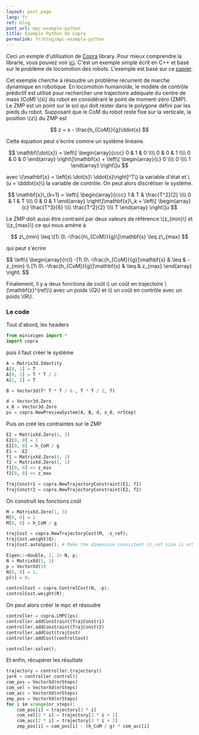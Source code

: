 ```yaml
---
layout: post_page
lang: fr
ref: blog
post_url: mpc-example-python
title: Exemple Python de Copra
permalink: fr/blog/mpc-example-python
---
```


Ceci un exmple d'utilisation de [Copra](https://github.com/vsamy/Copra) library.
Pour mieux comprendre la librarie, vous pouvez voir [ici]({{site.url}}/en/git-repository/mpc).
C'est un exemple simple écrit en C++ et basé sur le problème de locomotion des robots.
L'exemple est basé sur ce [papier](https://hal.inria.fr/inria-00390462/document).
<!--more-->

Cet exemple cherche à résoudre un problème récurrent de marche dynamique en robotique.
En locomotion humanoïde, le modèle de contrôle prédictif est utilisé pour rechercher une trajectoire adéquate du centre de mass (CoM) \\(s\\) du robot en considérant le point de moment-zéro (ZMP). 
Le ZMP est un point sur le sol qui doit rester dans le polygone défini par les pieds du robot.
Supposant que le CoM du robot reste fixe sur la verticale, la position \\(z\\) du ZMP est

$$
    z = s - \frac{h_{CoM}}{g}\ddot{s}
$$

Cette équation peut s'écrire comme un système linéaire.

$$
    \mathbf{\dot{x}} = 
    \left\[
        \begin{array}{ccc}
            0 & 1 & 0 \\\\
            0 & 0 & 1 \\\\
            0 & 0 & 0
        \end{array}
    \right\]\mathbf{x} +
    \left\[
        \begin{array}{c}
            0 \\\\
            0 \\\\
            1
        \end{array}
    \right\]u
$$

avec \\(\mathbf{x} = \left\[s\ \dot{s}\ \ddot{s}\right\]^T\\) la variable d'état
et \\(u = \dddot{x}\\) la variable de contrôle.
On peut alors discrétiser le système.

$$
    \mathbf{x}\_{k+1} = 
    \left\[
        \begin{array}{ccc}
            1 & T & \frac{T^2}{2} \\\\
            0 & 1 & T \\\\
            0 & 0 & 1
        \end{array}
    \right\]\mathbf{x}\_k +
    \left\[
        \begin{array}{c}
            \frac{T^3}{6} \\\\
            \frac{T^2}{2} \\\\
            T
        \end{array}
    \right\]u
$$

Le ZMP doit aussi être contraint par deux valeurs de référence \\(z\_{min}\\) et \\(z\_{max}\\)
ce qui nous amène à

$$
    z\_{min} \leq \[1\ 0\ -\frac{h\_{CoM}}{g}\]\mathbf{s} \leq z\_{max}
$$

qui peut s'écrire

$$
    \left\\{
        \begin{array}{rcl}
            -\[1\ 0\ -\frac{h\_{CoM}}{g}\]\mathbf{s} & \leq & -z\_{min} \\\\
            \[1\ 0\ -\frac{h\_{CoM}}{g}\]\mathbf{s}  & \leq & z\_{max}
        \end{array}
    \right.
$$

Finalement, il y a deux fonctions de coût i) un coût en trajectoire \\(\mathbf{z}^{ref}\\) avec un poids \\(Q\\) et ii) un coût en contrôle avec un poids \\(R\\).

### Le code
Tout d'abord, les headers

```python
from minieigen import *
import copra
```

puis il faut créer le système

```python
A = Matrix3d.Identity
A[0, 1] = T
A[0, 2] = T * T / 2.
A[1, 2] = T

B = Vector3d(T* T * T / 6., T * T / 2, T)

d = Vector3d.Zero
x_0 = Vector3d.Zero
ps = copra.NewPreviewSystem(A, B, d, x_0, nrStep)
```

Puis on créé les contraintes sur le ZMP

```python
E2 = MatrixXd.Zero(1, 3)
E2[0, 0] = 1
E2[0, 0] = h_CoM / g
E1 = -E2
f1 = MatrixXd.Zero(1, 1)
f2 = MatrixXd.Zero(1, 1)
f1[0, 0] << z_min 
f2[0, 0] << z_max

TrajConstr1 = copra.NewTrajectoryConstraint(E1, f1)
TrajConstr2 = copra.NewTrajectoryConstraint(E2, f2)
```

On construit les fonctions coût

```python
M = MatrixXd.Zero(1, 3)
M[0, 0] = 1
M[0, 0] = h_CoM / g

trajCost = copra.NewTrajectoryCost(M, -z_ref);
trajCost.weight(Q);
trajCost.autoSpan(); # Make the dimension consistent (z_ref size is nrSteps)

Eigen::<double, 1, 1> N, p;
N = MatrixXd(1, 1)
p = VectorXd(1)
N[0, 0] = 1;
p[0] = 0;

controlCost = copra.ControlCost(N, -p);
controlCost.weight(R);
```

On peut alors créer le mpc et résoudre

```python
controller = copra.LMPC(ps)
controller.addConstraint(TrajConstr1)
controller.addConstraint(TrajConstr2)
controller.addCost(trajCost)
controller.addCost(controlCost)

controller.solve();
```

Et enfin, récupérer les résultats

```python
trajectory = controller.trajectory()
jerk = controller.control()
com_pos = VectorXd(nrSteps)
com_vel = VectorXd(nrSteps)
com_acc = VectorXd(nrSteps)
zmp_pos = VectorXd(nrSteps)
for i in xrange(nr_steps):
    com_pos[i] = trajectory[3 * i]
    com_vel[2 * i] = trajectory[3 * i + 1]
    com_acc[2 * i] = trajectory[3 * i + 2]
    zmp_pos[i] = com_pos[i] - (h_CoM / g) * com_acc[i]
```

